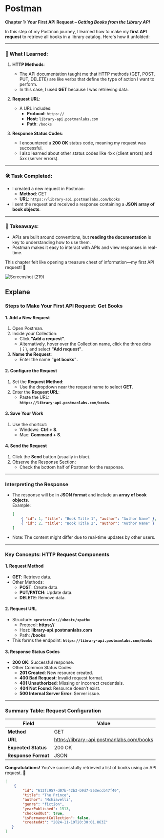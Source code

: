 # Postman

**Chapter 1: Your First API Request – *Getting Books from the Library API***  

In this step of my Postman journey, I learned how to make my **first API request** to retrieve all books in a library catalog. Here's how it unfolded:  

---

### 🌟 **What I Learned**:
1. **HTTP Methods**:  
   - The API documentation taught me that HTTP methods (GET, POST, PUT, DELETE) are like verbs that define the type of action I want to perform.  
   - In this case, I used **GET** because I was retrieving data.  

2. **Request URL**:  
   - A URL includes:
     - **Protocol**: `https://`
     - **Host**: `library-api.postmanlabs.com`
     - **Path**: `/books`  

3. **Response Status Codes**:  
   - I encountered a **200 OK** status code, meaning my request was successful.  
   - I also learned about other status codes like 4xx (client errors) and 5xx (server errors).  

---

### 🛠 **Task Completed**:  
- I created a new request in Postman:  
  - **Method**: GET  
  - **URL**: `https://library-api.postmanlabs.com/books`  
- I sent the request and received a response containing a **JSON array of book objects**.  

---

### 📝 **Takeaways**:  
- APIs are built around conventions, but **reading the documentation** is key to understanding how to use them.  
- Postman makes it easy to interact with APIs and view responses in real-time.  

This chapter felt like opening a treasure chest of information—my first API request! 🚀

![Screenshot (219)](https://github.com/user-attachments/assets/39386e02-7cc5-41e4-9971-bb740a48fcb0)

## Explane

### Steps to Make Your First API Request: **Get Books**

#### **1. Add a New Request**
1. Open Postman.
2. Inside your Collection:
   - Click **"Add a request"**.
   - Alternatively, hover over the Collection name, click the three dots (**⋮**), and select **"Add request"**.
3. **Name the Request**:
   - Enter the name **"get books"**.

#### **2. Configure the Request**
1. Set the **Request Method**:
   - Use the dropdown near the request name to select **GET**.
2. Enter the **Request URL**:
   - Paste the URL:  
     **`https://library-api.postmanlabs.com/books`**.

#### **3. Save Your Work**
1. Use the shortcut:
   - Windows: **Ctrl + S**.
   - Mac: **Command + S**.

#### **4. Send the Request**
1. Click the **Send** button (usually in blue).
2. Observe the Response Section:
   - Check the bottom half of Postman for the response.

---

### **Interpreting the Response**
- The response will be in **JSON format** and include an **array of book objects**.  
   Example:
   ```json
   [
       { "id": 1, "title": "Book Title 1", "author": "Author Name" },
       { "id": 2, "title": "Book Title 2", "author": "Author Name" }
   ]
   ```
- Note: The content might differ due to real-time updates by other users.

---

### **Key Concepts: HTTP Request Components**
#### **1. Request Method**
- **GET**: Retrieve data.
- Other Methods:
  - **POST**: Create data.
  - **PUT/PATCH**: Update data.
  - **DELETE**: Remove data.

#### **2. Request URL**
- Structure: **`<protocol>://<host>/<path>`**
  - Protocol: **https://**
  - Host: **library-api.postmanlabs.com**
  - Path: **/books**
- This forms the endpoint: **`https://library-api.postmanlabs.com/books`**

#### **3. Response Status Codes**
- **200 OK**: Successful response.
- Other Common Status Codes:
  - **201 Created**: New resource created.
  - **400 Bad Request**: Invalid request format.
  - **401 Unauthorized**: Missing or incorrect credentials.
  - **404 Not Found**: Resource doesn’t exist.
  - **500 Internal Server Error**: Server issue.

---

### **Summary Table: Request Configuration**
| Field            | Value                                              |
|-------------------|----------------------------------------------------|
| **Method**        | GET                                                |
| **URL**           | https://library-api.postmanlabs.com/books          |
| **Expected Status** | 200 OK                                           |
| **Response Format** | JSON                                             | 

**Congratulations!** You’ve successfully retrieved a list of books using an API request. 🎉

```json
[
    {
        "id": "613fc957-d07b-42b3-b9d7-553eccb47f40",
        "title": "The Prince",
        "author": "Mchiavelli",
        "genre": "fiction",
        "yearPublished": 1513,
        "checkedOut": true,
        "isPermanentCollection": false,
        "createdAt": "2024-11-19T20:30:01.863Z"
   }
]
```

